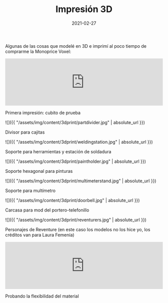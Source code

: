 ﻿---
layout: post
title: Impresión 3D
date: 2021-02-27
description: Imprimiendo cositas con la Monoprice Voxel
img: assets/img/cover/3dprint.jpg
tags: [DIY]
header: hidden
status: published
---

Algunas de las cosas que modelé en 3D e imprimí al poco tiempo de comprarme la Monoprice Voxel:

<div class="video-container">
  <iframe style="width: 100%;" src="https://www.youtube.com/embed/OCbj8OqK3vs?rel=0" frameborder="0" gesture="media" allow="encrypted-media" allowfullscreen></iframe>
</div>
<p class="image-caption">Primera impresión: cubito de prueba</p>

![]({{ "/assets/img/content/3dprint/partdivider.jpg" | absolute_url }})
<p class="image-caption">Divisor para cajitas</p>

![]({{ "/assets/img/content/3dprint/weldingstation.jpg" | absolute_url }})
<p class="image-caption">Soporte para herramientas y estación de soldadura</p>

![]({{ "/assets/img/content/3dprint/paintholder.jpg" | absolute_url }})
<p class="image-caption">Soporte hexagonal para pinturas</p>

![]({{ "/assets/img/content/3dprint/multimeterstand.jpg" | absolute_url }})
<p class="image-caption">Soporte para multímetro</p>

![]({{ "/assets/img/content/3dprint/doorbell.jpg" | absolute_url }})
<p class="image-caption">Carcasa para mod del portero-telefonillo</p>

![]({{ "/assets/img/content/3dprint/reventurers.jpg" | absolute_url }})
<p class="image-caption">Personajes de Reventure (en este caso los modelos no los hice yo, los créditos van para Laura Femenía)</p>

<div class="video-container">
  <iframe style="width: 100%;" src="https://www.youtube.com/embed/xPqvjdH6U14?rel=0" frameborder="0" gesture="media" allow="encrypted-media" allowfullscreen></iframe>
</div>
<p class="image-caption">Probando la flexibilidad del material</p>


<!-- Sample image embed
![]({{ "/assets/img/content/cardcreatorproto.png" | absolute_url }})
<p class="image-caption">Image caption</p>
-->

<!-- Sample blockquote
<blockquote>
Del juego de cartas me olvidé poco después de empezar la aplicación.
</blockquote>
-->

<!-- Sample responsive video embed
<div class="video-container">
  <iframe style="width: 100%;" src="https://www.youtube.com/embed/liMw3yfeTdo?rel=0" frameborder="0" gesture="media" allow="encrypted-media" allowfullscreen></iframe>
</div>
<p class="image-caption">¡Trailer 2.0, con mucho swing!</p>
-->